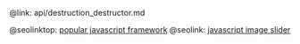 @link: api/destruction_destructor.md

@seolinktop: [popular javascript framework](https://webix.com)
@seolink: [javascript image slider](https://webix.com/widget/carousel/)